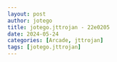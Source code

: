 ```yaml
---
layout: post
author: jotego
title: jotego.jttrojan - 22e0205
date: 2024-05-24
categories: [Arcade, jttrojan]
tags: [jotego.jttrojan]
---
```


